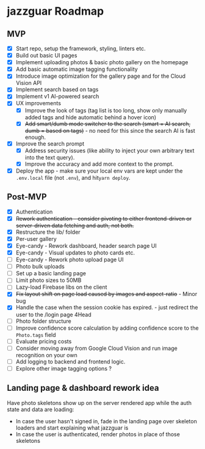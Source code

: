 # jazzguar Roadmap

## MVP

- [x] Start repo, setup the framework, styling, linters etc.
- [x] Build out basic UI pages
- [x] Implement uploading photos & basic photo gallery on the homepage
- [x] Add basic automatic image tagging functionality
- [x] Introduce image optimization for the gallery page and for the Cloud Vision API
- [x] Implement search based on tags
- [x] Implement v1 AI-powered search
- [x] UX improvements
  - [x] Improve the look of tags (tag list is too long, show only manually added tags and hide automatic behind a hover icon)
  - [x] ~~Add smart/dumb mode switcher to the search (smart = AI search, dumb = based on tags)~~ - no need for this since the search AI is fast enough.
- [x] Improve the search prompt
  - [x] Address security issues (like ability to inject your own arbitrary text into the text query).
  - [x] Improve the accuracy and add more context to the prompt.
- [x] Deploy the app - make sure your local env vars are kept under the `.env.local` file (not `.env`), and hit`yarn deploy`.

## Post-MVP

- [x] Authentication
- [x] ~~Rework authentication - consider pivoting to either frontend-driven or server-driven data fetching and auth, not both.~~
- [x] Restructure the lib/ folder
- [x] Per-user gallery
- [x] Eye-candy - Rework dashboard, header search page UI
- [x] Eye-candy - Visual updates to photo cards etc.
- [ ] Eye-candy - Rework photo upload page UI
- [ ] Photo bulk uploads
- [ ] Set up a basic landing page
- [ ] Limit photo sizes to 50MB
- [ ] Lazy-load Firebase libs on the client
- [x] ~~Fix layout shift on page load caused by images and aspect-ratio~~ - Minor bug
- [x] Handle the case when the session cookie has expired. - just redirect the user to the /login page 4Head
- [ ] Photo folder structure
- [ ] Improve confidence score calculation by adding confidence score to the `Photo.tags` field
- [ ] Evaluate pricing costs
- [ ] Consider moving away from Google Cloud Vision and run image recognition on your own
- [ ] Add logging to backend and frontend logic.
- [ ] Explore other image tagging options ?

## Landing page & dashboard rework idea

Have photo skeletons show up on the server rendered app while the auth state and data are loading:

- In case the user hasn't signed in, fade in the landing page over skeleton loaders and start explaining what jazzguar is
- In case the user is authenticated, render photos in place of those skeletons
